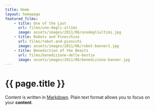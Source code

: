 ```yaml
---
title: Home
layout: homepage
featured_films:
    - title: One of the Last
      url: films/uno-degli-ultimi
      image: assets/images/2011/06/unodegliultimi.jpg
    - title: Robots and Pinocchios
      url: films/robot-and-pinocchi
      image: assets/images/2011/06/robot-banner1.jpg
    - title: Benediction of the Beasts
      url: films/benedizione-delle-bestie
      image: assets/images/2011/06/benedizione-banner.jpg
---
```


# {{ page.title }}

Content is written in [Markdown](https://learnxinyminutes.com/docs/markdown/).
Plain text format allows you to focus on your **content**.

<!--
You can use HTML elements in Markdown, such as the comment element, and they won't
be affected by a markdown parser. However, if you create an HTML element in your
markdown file, you cannot use markdown syntax within that element's contents.
-->
